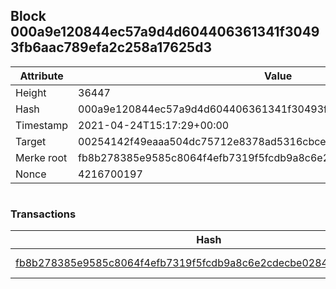 ## Block 000a9e120844ec57a9d4d604406361341f30493fb6aac789efa2c258a17625d3

Attribute | Value
--- | ---
Height | 36447
Hash | 000a9e120844ec57a9d4d604406361341f30493fb6aac789efa2c258a17625d3
Timestamp | 2021-04-24T15:17:29+00:00
Target | 00254142f49eaaa504dc75712e8378ad5316cbcead634704b3734b6271167cc4
Merke root | fb8b278385e9585c8064f4efb7319f5fcdb9a8c6e2cdecbe0284abbb5d573c9b
Nonce | 4216700197

```

```

### Transactions

Hash | Amount
--- | ---
[fb8b278385e9585c8064f4efb7319f5fcdb9a8c6e2cdecbe0284abbb5d573c9b](fb8b278385e9585c8064f4efb7319f5fcdb9a8c6e2cdecbe0284abbb5d573c9b.md) | 10.00000000 SKEPTI 
